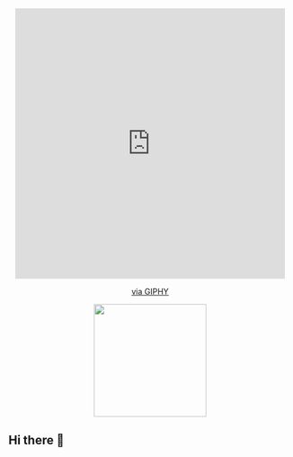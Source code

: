 <div id="header" align="center">
<iframe src="https://giphy.com/embed/hE7qzzcOwXh5u" width="480" height="480" style="" frameBorder="0" class="giphy-embed" allowFullScreen></iframe><p><a href="https://giphy.com/gifs/astronomy-earth-hE7qzzcOwXh5u">via GIPHY</a></p>
<img src="https://giphy.com/gifs/astronomy-earth-hE7qzzcOwXh5u" width="200" />
</div>

## Hi there 👋

<!--
**Ediluis/Ediluis** is a ✨ _special_ ✨ repository because its `README.md` (this file) appears on your GitHub profile.

Here are some ideas to get you started:

- 🔭 I’m currently working on ...
- 🌱 I’m currently learning ...
- 👯 I’m looking to collaborate on ...
- 🤔 I’m looking for help with ...
- 💬 Ask me about ...
- 📫 How to reach me: ...
- 😄 Pronouns: ...
- ⚡ Fun fact: ...
-->
